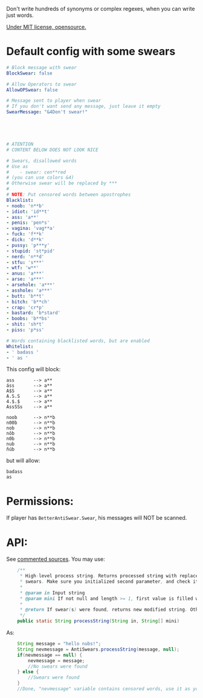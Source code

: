 Don't write hundreds of synonyms or complex regexes, when you can write just words.

[Under MIT license, opensource.](https://github.com/wordnice/BetterAntiSwear)


# Default config with some swears

```yaml
# Block message with swear
BlockSwear: false

# Allow Operators to swear
AllowOPSwear: false

# Message sent to player when swear
# If you don't want send any message, just leave it empty
SwearMessage: "&4Don't swear!"





# ATENTION
# CONTENT BELOW DOES NOT LOOK NICE

# Swears, disallowed words
# Use as
#    - swear: cen**red
# (you can use colors &4)
# Otherwise swear will be replaced by ***
# 
# NOTE: Put censored words between apostrophes
Blacklist:
- noob: 'n**b'
- idiot: 'id**t'
- ass: 'a**'
- penis: 'pen*s'
- vagina: 'vag**a'
- fuck: 'f**k'
- dick: 'd**k'
- pussy: 'p***y'
- stupid: 'st*pid'
- nerd: 'n**d'
- stfu: 's***'
- wtf: 'w**'
- anus: 'a***'
- arse: 'a***'
- arsehole: 'a***'
- asshole: 'a***'
- butt: 'b**t'
- bitch: 'b**ch'
- crap: 'cr*p'
- bastard: 'b*stard'
- boobs: 'b**bs'
- shit: 'sh*t'
- piss: 'p*ss'

# Words containing blacklisted words, but are enabled
Whitelist:
- ' badass '
- ' as '

```

This config will block:

```
ass       --> a**
áss       --> a**
A$S       --> a**
A.S.S     --> a**
4.$.$     --> a**
AssSSs    --> a**

noob      --> n**b
n00b      --> n**b
nob       --> n**b
nôb       --> n**b
n0b       --> n**b
nub       --> n**b
ňúb       --> n**b
```

but will allow:

```
badass
as
```


# Permissions:

If player has `BetterAntiSwear.Swear`, his messages will NOT be scanned.


# API:

See [commented sources](https://github.com/wordnice/BetterAntiSwear/blob/master/src/eu/wordnice/antiswear/AntiSwear.java). You may use:

```java
	/**
	 * High-level process string. Returns processed string with replaced
	 * swears. Make sure you initialized second parameter, and check it if needed.
	 * 
	 * @param in Input string
	 * @param mini If not null and length >= 1, first value is filled with minimalized string
	 * 
	 * @return If swear(s) were found, returns new modified string. Otherwise returns `null`
	 */
	public static String processString(String in, String[] mini)
```

As:

```java
	String message = "hello nubs!";
	String nevmessage = AntiSwears.processString(message, null);
	if(nevmessage == null) {
		nevmessage = message;
		//No swears were found
	} else {
		//Swears were found
	}
	//Done, "nevmessage" variable contains censored words, use it as you want
```
